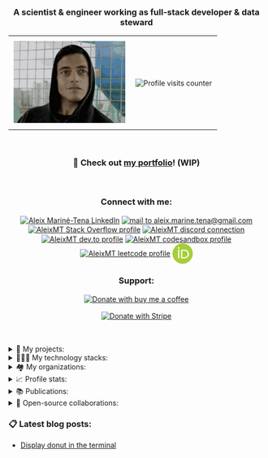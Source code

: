 <!-- align="center" works in markdown, even if it is deprecated in HTML, so suppress warning -->
<!--suppress HtmlDeprecatedAttribute -->

<!-- Remember that blank lines and indentation when working with markdown / HTML are used in parsing -->
<!-- This file was partly generated with this tool https://rahuldkjain.github.io/gh-profile-readme-generator/
If you want to copy me that is a good place to start-->
<!-- For the publication badges I used this https://zenodo.org/badge/DOI/10.1073/pnas.2303887120.svg -->


<!-- Title -->
<h3 align="center">A scientist & engineer working as full-stack developer & data steward</h3>



<!-- Eliot Alderson + profile visits counter -->
<div id="image-table" align="center">
    <table>
	    <tr>
    	    <td style="padding:10px">
                <img src=".github/img/elliot.gif" alt="Elliot Anderson (Mr Robot) looking at the profile visits counter and smiling"/>
      	    </td>
            <td style="padding:10px">
                <img src="https://komarev.com/ghpvc/?username=aleixmt&label=Profile%20views&color=0e75b6&style=flat" alt="Profile visits counter"/>
            </td>
        </tr>
    </table>
</div>



<!-- User status -->
<br>
<h3 align="center"> 📁 Check out <a href="https://aleixmt.github.io" target="blank"> my portfolio</a>! (WIP)</h3>	
<br>



<!-- Social media -->
<h3 align="center">Connect with me:</h3>
    <p align="center">
        <a href="https://www.linkedin.com/in/aleix-mariné-tena-083672122/" target="blank"><img align="center" src="https://raw.githubusercontent.com/rahuldkjain/github-profile-readme-generator/master/src/images/icons/Social/linked-in-alt.svg" alt="Aleix Mariné-Tena LinkedIn" height="40" width="40" /></a>
        <a href="mailto:aleix.marine.tena@gmail.com" target="blank"><img align="center" src="https://upload.wikimedia.org/wikipedia/commons/e/ec/Circle-icons-mail.svg" alt="mail to aleix.marine.tena@gmail.com" height="40" width="40" /></a>
        <a href="https://stackoverflow.com/users/7733017" target="blank"><img align="center" src="https://raw.githubusercontent.com/rahuldkjain/github-profile-readme-generator/master/src/images/icons/Social/stack-overflow.svg" alt="AleixMT Stack Overflow profile" height="40" width="40" /></a>
        <a href="https://discord.gg/1103985156227874816" target="blank"><img align="center" src="https://raw.githubusercontent.com/rahuldkjain/github-profile-readme-generator/master/src/images/icons/Social/discord.svg" alt="AleixMT discord connection" height="40" width="40" /></a>
        <a href="https://dev.to/aleixmt" target="blank"><img align="center" src="https://raw.githubusercontent.com/rahuldkjain/github-profile-readme-generator/master/src/images/icons/Social/devto.svg" alt="AleixMT dev.to profile" height="40" width="40" /></a>
        <a href="https://codesandbox.com/aleix_mt" target="blank"><img align="center" src="https://raw.githubusercontent.com/rahuldkjain/github-profile-readme-generator/master/src/images/icons/Social/codesandbox.svg" alt="AleixMT codesandbox profile" height="40" width="40" /></a>
        <a href="https://www.leetcode.com/aleixmt" target="blank"><img align="center" src="https://raw.githubusercontent.com/rahuldkjain/github-profile-readme-generator/master/src/images/icons/Social/leet-code.svg" alt="AleixMT leetcode profile" height="40" width="40" /></a>
        <a href="https://orcid.org/0000-0001-9273-1203" target="blank"><img align="center" src=".github/img/orcid.svg" alt="aleixMT ORCID file" height="40" width="40" /></a>
    </p>



<!-- Support and donations -->
<h3 align="center">Support:</h3>
<p align="center">
    <a href="https://www.buymeacoffee.com/VidWise"> 
        <img align="center" src="https://cdn.buymeacoffee.com/buttons/v2/default-yellow.png" height="50" width="210" alt="Donate with buy me a coffee" />
    </a>
</p>
<p align="center">
    <a href="https://donate.stripe.com/28o15be6H8xlgyQ000"> 
        <img align="center" src="https://www.silicon.es/wp-content/uploads/2022/06/companylogo_bf4b0be5.png" height="140" width="250" alt="Donate with Stripe" />
    </a>
</p>
<br><br>



<!-- My projects -->
<details>
	<summary>
		💼 My projects: 
	</summary>
	<br>
	<details>
		<summary id="project_Linux-Auto-Customizer">
			Linux Auto Customizer
		</summary> 
		<p align="center">
		  <img src=".github/img/customizer.png" alt="Linux Auto Customizer logo" width="250" height="290"/>
		</p>
		<p align="center">
		  <a href="https://github.com/Gua-tk/Linux-Auto-Customizer">Repository</a>
		</p>
		<i> May 2019 - Present </i>
        <ul>
            <li>Utility to automate, manage and maintain installations and customizations across all you Linux machines.</li>
            <li>Contains almost 300 pre-coded installations and customizations that you can use <i>out-of-the-box.</i></li>
            <li>Compatibility with Windows through <a href="https://learn.microsoft.com/en-us/windows/wsl/install">WSL2</a> and <a href="https://git-scm.com/downloads">git bash</a>.</li>
            <li>Compatibility with Android through <a href="https://f-droid.org/en/packages/com.termux/">Termux.</a></li>
            <li><a href="https://github.com/Gua-tk/Linux-Auto-Customizer/wiki/Getting-started">Check out how to start using it</a> or <a href="https://github.com/Gua-tk/Linux-Auto-Customizer/blob/master/doc/FEATURES.md">check the installations that are already implemented</a>.</li>
        </ul>
        <h5 align="center"> 
            <br> 
            Used technologies:
            <br> 
            <a href="https://www.gnu.org/software/bash/" target="_blank" rel="noreferrer"> <img src=".github/img/bash.png" alt="bash" width="60" height="60"/> </a> 
	    <a href="https://www.freedesktop.org/wiki/" target="_blank" rel="noreferrer">
	    	<picture>
	                <source media="(prefers-color-scheme: dark)" srcset="https://raw.githubusercontent.com/AleixMT/AleixMT/master/.github/img/freedesktop_w.png">
			<source media="(prefers-color-scheme: light)" srcset="https://raw.githubusercontent.com/AleixMT/AleixMT/master/.github/img/freedesktop.svg">
	                <img src="https://raw.githubusercontent.com/AleixMT/AleixMT/master/.github/img/freedesktop.svg" alt="freedesktop" width="60" height="60"/> 
            	</picture>
	    </a>
        </h5>
	</details>
    <details>
    <summary>
        eChempad
    </summary>
    <p align="center">
        <img src=".github/img/eChempad.png" alt="eChempad logo" width="133" height="34"/>
    </p>
    <p align="center">
    <a href="https://github.com/ICIQ-DMP/eChempad-public-mirror">Repository</a>
    </p>
    <i> September 2021 - Present </i>
    <ul>
        <li>Web platform to manage the life-cycle of data from experimental chemistry at <a href="https://www.iciq.org/"><i>Institut Català d'Investigació Química</i> (ICIQ)</a>.</li>
        <li>It currently allows the import of data from <a href="https://www.perkinelmer.com/libraries/sht_perkinelmer-signals-notebook-013433_01">Perkin-Elmer Signals notebook</a> and the export of this data into the <a href="https://dataverse.org/">Dataverse</a> of <a href="https://dataverse.csuc.cat/">CORA RDR</a>.</li>
        <li>Check out <a href="https://iciq-dmp.github.io/">the documentation</a> to get started.</li>
    </ul>
    <h5 align="center"> <br> Used technologies: <br> 
    <a href="https://www.java.com" target="_blank" rel="noreferrer"> <img src=".github/img/java.svg" alt="java" width="60" height="60"/> </a> 
    <a href="https://getbootstrap.com" target="_blank" rel="noreferrer"> 
    	<picture>
		<source media="(prefers-color-scheme: dark)" srcset="https://raw.githubusercontent.com/AleixMT/AleixMT/master/.github/img/bootstrap_w.png">
		<source media="(prefers-color-scheme: light)" srcset="https://raw.githubusercontent.com/AleixMT/AleixMT/master/.github/img/bootstrap.svg">
		<img src="https://raw.githubusercontent.com/AleixMT/AleixMT/master/.github/img/bootstrap.svg" alt="bootstrap" width="60" height="60"/> 
    	</picture>
    </a>     
    <a href="https://spring.io/" target="_blank" rel="noreferrer"> <img src=".github/img/spring.svg" alt="spring" width="60" height="60"/> </a> 
    <a href="https://www.zkoss.org" target="_blank" rel="noreferrer"> <img src=".github/img/zk.png" alt="flask" width="60" height="60"/> </a> 
    <a href="https://www.postgresql.org" target="_blank" rel="noreferrer"> <img src=".github/img/postgresql.svg" alt="postgresql" width="60" height="60"/> </a>
    <a href="https://www.gnu.org/software/bash/" target="_blank" rel="noreferrer"> <img src=".github/img/bash.png" alt="bash" width="60" height="60"/> </a> 
    <a href="https://developer.mozilla.org/en-US/docs/Web/JavaScript" target="_blank" rel="noreferrer"> <img src=".github/img/javascript.svg" alt="javascript" width="60" height="60"/> </a> 
    <a href="https://www.json.org/json-en.html" target="_blank" rel="noreferrer"> <img src=".github/img/JSON.svg" alt="JSON" width="60" height="60"/> </a>
    <a href="https://www.markdownguide.org/getting-started/" target="_blank" rel="noreferrer"> <img src=".github/img/markdown.png" alt="MarkDown" width="60" height="60"/> </a>
    <a href="https://www.w3schools.com/cs/" target="_blank" rel="noreferrer"> <img src=".github/img/csharp.svg" alt="csharp" width="60" height="60"/> </a> 
    <a href="https://www.w3.org/html/" target="_blank" rel="noreferrer"> <img src=".github/img/html.svg" alt="html5" width="60" height="60"/> </a>
    <a href="https://github.com/AleixMT/Linux-Auto-Customizer" target="_blank" rel="noreferrer"> <img src=".github/img/customizer.png" alt="Linux Auto Customizer" width="60" height="60"/> </a> 
    <a href="https://git-scm.com/" target="_blank" rel="noreferrer"> <img src=".github/img/git.svg" alt="git" width="60" height="60"/> </a> 
    <a href="https://postman.com" target="_blank" rel="noreferrer"> <img src=".github/img/postman.svg" alt="postman" width="60" height="60"/> </a> 
    <a href="https://jekyllrb.com/" target="_blank" rel="noreferrer"> <img src=".github/img/jekyll.svg" alt="jekyll" width="60" height="60"/> </a>
    <a href="https://maven.apache.org/" target="_blank" rel="noreferrer"> <img src=".github/img/maven.svg" alt="Apache Maven" width="60" height="60"/> </a> 
    <a href="https://www.docker.com/" target="_blank" rel="noreferrer"> <img src=".github/img/docker.svg" alt="docker" width="60" height="60"/> </a> 
    <a href="https://www.github.com" target="_blank" rel="noreferrer"> <img src=".github/img/github-actions.svg" alt="GitHub Actions" width="60" height="60"/> </a>
    <a href="https://ubuntu.com/" target="_blank" rel="noreferrer"> <img src=".github/img/ubuntu.svg" alt="Ubuntu" width="60" height="60"/> </a> 
    </h5>	
    </details>
    <details>
    <summary>
        Problemas Computadores
    </summary>
    <p align="center">
        <img src=".github/img/Problemas-Computadores.jpg" alt="Logo repository Problemas de Computadores" width="250" height="235"/>
    </p>
    <p align="center">
    <a href="https://github.com/vidwise/Problemas-Computadores">Repository</a>
    </p>
    <i> January 2022 - Present </i>
    <ul>
        <li>Repository for the solutions of the problems from the subject <i>Computers</i> of the degree of <i>Computer Science</i> from the <a href="https://www.urv.cat/"><i>Universitat Rovira i Virgili</i> (URV)</a>.</li>
        <li>These problems are exercises of programming in the C language and assembly ARM in which one or more peripheral devices need to be synced with the CPUs of the Nintendo DS using interruptions or other synchronization mechanisms.</li>
        <li>This project was developed originally for my freelance teaching lessons in this subject, but it ended up as a collaboration with the teachers <a href="https://github.com/AreyFerreroRamos">@AreyFerreroRamos</a> and <a href="https://github.com/annaju128">@annaju128</a> and with some students that contributed with their solutions.</li>
        <li>Currently, at 14/03/2024, we have 39 problems, which 15 have been fully solved by the subject's teacher and 10 have been solved by us with different levels of completion.</li>
    </ul>
    <h5 align="center"> <br> Used technologies: <br>
    <a href="https://www.cprogramming.com/" target="_blank" rel="noreferrer"> <img src=".github/img/c.svg" alt="c" width="60" height="60"/> </a>
    <a href="https://en.wikipedia.org/wiki/Assembly_language" target="_blank" rel="noreferrer"> <img src=".github/img/assembly.png" alt="assembly" width="60" height="60"/></a>
    <a href="https://www.nintendo.es/Nintendo-DS/Gama-de-consolas-Nintendo-DS-Pagina-web-oficial-de-Nintendo-Iberica-Nintendo-DS-Nintendo-DSi-Nintendo-DSi-XL-116380.html" target="_blank" rel="noreferrer"> <img src=".github/img/nds.png" alt="nintendo ds" width="60" height="60"/> </a>
    <a href="https://www.markdownguide.org/getting-started/" target="_blank" rel="noreferrer"> <img src="https://upload.wikimedia.org/wikipedia/commons/thumb/7/71/Antu_text-x-markdown.svg/512px-Antu_text-x-markdown.svg.png" alt="MarkDown" width="60" height="60"/> </a>
    <a href="https://www.w3.org/html/" target="_blank" rel="noreferrer"> <img src="https://raw.githubusercontent.com/devicons/devicon/master/icons/html5/html5-original-wordmark.svg" alt="html5" width="60" height="60"/> </a>
    <a href="https://git-scm.com/" target="_blank" rel="noreferrer"> <img src=".github/img/git.svg" alt="git" width="60" height="60"/> </a> 
    </h5>	
    </details>
    <details>
    <summary>
        GarlicOS
    </summary>
    <p align="center">
        <img src=".github/img/GarlicOS.png" alt="Image with demo of GarlicOS in action" width="398" height="666"/>
    </p>
    <p align="center">
    <a href="https://github.com/URV-BioGEI/GarlicOS">Repository</a>
    </p>
    <i> August 2017 - January 2018 </i>
    <ul>
        <li>Functional operating system for Nintendo DS developed as exercise for the subject <i>Operating Systems Structure</i> from the degree of <i>Computer Science</i> of <a href="https://www.urv.cat/"><i>Universitat Rovira i Virgili</i> (URV)</a>.</li>
        <li>Developed using the C programming language and ARM assembly.</li>
        <li>The system can execute binary programs and offers an API of functions to access different hardware and system resources from the programs such as memory management, virtual keyboard, graphical window navigation and process multiplexing.</li>
        <li>First phase of development is completed in the branch <i>fase1</i> with the parts of all programmers (processes, graphics, memory and keyboard).</li>
        <li>Second phase of development is in the branch <i>fase2</i> with the parts of programmers of processes, graphics and keyboard.</li>
        <li>I am looking for help to merge the part of the memory programmer into phase 2 to end the project.</li>
    </ul>
    <h5 align="center"> <br> Used technologies: <br>
    <a href="https://www.cprogramming.com/" target="_blank" rel="noreferrer"> <img src=".github/img/c.svg" alt="c" width="60" height="60"/> </a>
    <a href="https://en.wikipedia.org/wiki/Assembly_language" target="_blank" rel="noreferrer"> <img src=".github/img/assembly.png" alt="assembly" width="60" height="60"/></a>
    <a href="https://www.nintendo.es/Nintendo-DS/Gama-de-consolas-Nintendo-DS-Pagina-web-oficial-de-Nintendo-Iberica-Nintendo-DS-Nintendo-DSi-Nintendo-DSi-XL-116380.html" target="_blank" rel="noreferrer"> <img src=".github/img/nds.png" alt="nintendo ds" width="60" height="60"/> </a>
    <a href="https://git-scm.com/" target="_blank" rel="noreferrer"> <img src=".github/img/git.svg" alt="git" width="60" height="60"/> </a> 
    </h5>	
    </details>
    <details>
    <summary>
        ICIQ-DMP.github.io
    </summary>
    <p align="center">
        <img src=".github/img/ICIQ-DMP.png" alt="Image with the main page of the ICIQ DMP documentation" width="1057" height="856"/>
    </p>
    <p align="center">
    <a href="https://github.com/ICIQ-DMP/ICIQ-DMP-github.io">Repository</a>
    </p>
    <p align="center">
    <a href="https://ICIQ-DMP-github.io">Web page</a>
    </p>
    <i> September 2022 - Present </i>
    <ul>
        <li>Documentation page for the whole project of digitalization at <a href="https://www.iciq.org/"><i>ICIQ</i></a>.</li>
        <li>Contains documentation regarding the usage of eChempad project, the eChempad production server, the data 
            management lifecycle of experiments at ICIQ and the specification of data schemes in Dataverse / CORA RDR 
            and Perkin-Elmer Signals Notebook</li>
    </ul>
    <h5 align="center"> <br> Used technologies: <br>
    <a href="https://www.markdownguide.org/getting-started/" target="_blank" rel="noreferrer"> <img src=".github/img/markdown.png" alt="MarkDown" width="60" height="60"/> </a>
    <a href="https://www.w3.org/html/" target="_blank" rel="noreferrer"> <img src=".github/img/html.svg" alt="html5" width="60" height="60"/> </a>
    <a href="https://git-scm.com/" target="_blank" rel="noreferrer"> <img src=".github/img/git.svg" alt="git" width="60" height="60"/> </a> 
    <a href="https://jekyllrb.com/" target="_blank" rel="noreferrer"> <img src=".github/img/jekyll.svg" alt="jekyll" width="60" height="60"/> </a>
    <a href="https://www.docker.com/" target="_blank" rel="noreferrer"> <img src=".github/img/docker.svg" alt="docker" width="60" height="60"/> </a> 
    <a href="https://www.github.com" target="_blank" rel="noreferrer"> <img src=".github/img/github-actions.svg" alt="GitHub Actions" width="60" height="60"/> </a>
    <a href="https://ubuntu.com/" target="_blank" rel="noreferrer"> <img src=".github/img/ubuntu.svg" alt="Ubuntu" width="60" height="60"/> </a>
    <a href="https://git-scm.com/" target="_blank" rel="noreferrer"> <img src=".github/img/git.svg" alt="git" width="60" height="60"/> </a> 
    </h5>	
    </details>
    <details>
    <summary>
        home-server
    </summary>
    <p align="center">
        <img src=".github/img/home-server.png" alt="Stock image of the visuals of the screen in a dual boot with Windows 10 and Fedora" width="720" height="400"/>
    </p>
    <p align="center">
    <a href="https://github.com/AleixMT/home-server">Repository</a>
    </p>
    <i> August 2022 - Present </i>
    <ul>
        <li>Documentation repository for the configuration of a custom home media server.</li>
        <li>It mainly contains a wiki that explains the different steps to follow when configuring certain features 
            and components of a home server</li>
        <li>It also contains configurations, scripts, Dockerfiles and other resources to set up the home server.</li>
        <li>This configuration for a home server features multiple boot with Windows and other systems, a VPN with 
            OpenVPN to access
            the web services from any part of the world safely, a configuration of a file-sharing service such as Samba 
            , a WoLAN service to switch on the server from any part of the world, SSH access, an automatic monitoring 
            and download of movies and series using Jackett + Radarr + Sonarr + Transmission and a home page to access
            all your home web services.</li>
    </ul>
    <h5 align="center"> <br> Used technologies: <br>
    <a href="https://fedoraproject.org/" target="_blank" rel="noreferrer"> <img src=".github/img/fedora.svg" alt="Ubuntu" width="60" height="60"/> </a>
    <a href="https://www.samba.org/" target="_blank" rel="noreferrer"> <img src=".github/img/samba.png" alt="Samba" width="60" height="60"/> </a>
    <a href="https://openvpn.net/" target="_blank" rel="noreferrer"> <img src=".github/img/openvpn.png" alt="Open VPN" width="60" height="60"/> </a>
    <a href="https://thekelleys.org.uk/dnsmasq/doc.html" target="_blank" rel="noreferrer"> <img src=".github/img/dnsmasq.png" alt="DNS-masq" width="60" height="60"/> </a>
    <a href="https://www.markdownguide.org/getting-started/" target="_blank" rel="noreferrer"> <img src=".github/img/markdown.png" alt="MarkDown" width="60" height="60"/> </a>
    <a href="https://www.w3.org/html/" target="_blank" rel="noreferrer"> <img src=".github/img/html.svg" alt="html5" width="60" height="60"/> </a>
    <a href="https://git-scm.com/" target="_blank" rel="noreferrer"> <img src=".github/img/git.svg" alt="git" width="60" height="60"/> </a> 
    <a href="https://www.docker.com/" target="_blank" rel="noreferrer"> <img src=".github/img/docker.svg" alt="docker" width="60" height="60"/> </a> 
    <a href="https://www.github.com" target="_blank" rel="noreferrer"> <img src=".github/img/github-actions.svg" alt="GitHub Actions" width="60" height="60"/> </a>
    <a href="https://git-scm.com/" target="_blank" rel="noreferrer"> <img src=".github/img/git.svg" alt="git" width="60" height="60"/> </a> 
    </h5>	
    </details>
<br>
</details>



<!-- Technical skills -->
<details>
<summary>
	👩🏾‍💻 My technology stacks:
</summary>
    <br>
    <details>
    <summary>
        🤓 Technologies that I know:
    </summary>
    <br>
    All categories by descending order of knowledge:
    <h5 align="center">Programming languages:</h5>
    <p align="center"> 
        <a href="https://www.java.com" target="_blank" rel="noreferrer"> <img src=".github/img/java.svg" alt="java" width="60" height="60"/> </a> 
        <a href="https://www.cprogramming.com/" target="_blank" rel="noreferrer"> <img src=".github/img/c.svg" alt="c" width="60" height="60"/> </a> 
        <a href="https://www.gnu.org/software/bash/" target="_blank" rel="noreferrer"> <img src=".github/img/bash.png" alt="bash" width="60" height="60"/> </a> 
        <a href="https://www.python.org" target="_blank" rel="noreferrer"> <img src=".github/img/python.svg" alt="python" width="60" height="60"/> </a> 
        <a href="https://en.wikipedia.org/wiki/Assembly_language" target="_blank" rel="noreferrer"> <img src=".github/img/assembly.png" alt="assembly" width="60" height="60"/></a> 
        <a href="https://developer.mozilla.org/en-US/docs/Web/JavaScript" target="_blank" rel="noreferrer"> <img src=".github/img/javascript.svg" alt="javascript" width="60" height="60"/> </a> 
        <a href="https://en.wikipedia.org/wiki/Batch_file" target="_blank" rel="noreferrer"> <img src=".github/img/ms-dos-batch-file.png" alt="assembly" width="60" height="60"/> </a> 
    </p>
    <h5 align="center">Markup languages:</h5>
    <p align="center"> 
        <a href="https://www.w3schools.com/css/" target="_blank" rel="noreferrer"> <img src=".github/img/css.svg" alt="css3" width="60" height="60"/> </a> 
        <a href="https://www.w3.org/html/" target="_blank" rel="noreferrer"> <img src=".github/img/html.svg" alt="html5" width="60" height="60"/> </a>
        <a href="https://yaml.org/" target="_blank" rel="noreferrer">
            <picture>
                <source media="(prefers-color-scheme: dark)" srcset="https://raw.githubusercontent.com/AleixMT/AleixMT/master/.github/img/yaml_w.png">
		<source media="(prefers-color-scheme: light)" srcset="https://raw.githubusercontent.com/AleixMT/AleixMT/master/.github/img/yaml_b.png">
                <img src="https://raw.githubusercontent.com/AleixMT/AleixMT/master/.github/img/yaml_b.png" alt="yaml" width="60" height="60"/> 
            </picture>
        </a>
        <a href="https://www.latex-project.org/" target="_blank" rel="noreferrer">
	    <picture>
                <source media="(prefers-color-scheme: dark)" srcset="https://raw.githubusercontent.com/AleixMT/AleixMT/master/.github/img/LaTeX_w.png">
		<source media="(prefers-color-scheme: light)" srcset="https://raw.githubusercontent.com/AleixMT/AleixMT/master/.github/img/LaTeX.png">
                <img src="https://raw.githubusercontent.com/AleixMT/AleixMT/master/.github/img/LaTeX.png" alt="LaTeX" width="60" height="60"/> 
            </picture>
	</a>
        <a href="https://www.json.org/json-en.html" target="_blank" rel="noreferrer"> <img src=".github/img/JSON.svg" alt="JSON" width="60" height="60"/> </a>
        <a href="https://www.markdownguide.org/getting-started/" target="_blank" rel="noreferrer"> <img src=".github/img/markdown.png" alt="MarkDown" width="60" height="60"/> </a>
    </p>
    <h5 align="center">Frameworks:</h5>
    <p align="center"> 
        <a href="https://getbootstrap.com" target="_blank" rel="noreferrer"> 
	    <picture>
                <source media="(prefers-color-scheme: dark)" srcset="https://raw.githubusercontent.com/AleixMT/AleixMT/master/.github/img/bootstrap_w.png">
		<source media="(prefers-color-scheme: light)" srcset="https://raw.githubusercontent.com/AleixMT/AleixMT/master/.github/img/bootstrap.svg">
                <img src="https://raw.githubusercontent.com/AleixMT/AleixMT/master/.github/img/bootstrap.svg" alt="bootstrap" width="60" height="60"/> 
            </picture>
	</a> 
        <a href="https://spring.io/" target="_blank" rel="noreferrer"> <img src=".github/img/spring.svg" alt="spring" width="60" height="60"/> </a> 
        <a href="https://flask.palletsprojects.com/" target="_blank" rel="noreferrer"> <img src=".github/img/flask.png" alt="flask" width="60" height="60"/> </a> 
        <a href="https://www.zkoss.org" target="_blank" rel="noreferrer"> <img src=".github/img/zk.png" alt="flask" width="60" height="60"/> </a> 
    </p>
    <h5 align="center">Databases:</h5>
    <p align="center"> 
        <a href="https://www.postgresql.org" target="_blank" rel="noreferrer"> <img src=".github/img/postgresql.svg" alt="postgresql" width="60" height="60"/> </a>
        <a href="https://redis.io" target="_blank" rel="noreferrer"> <img src=".github/img/redis.svg" alt="redis" width="60" height="60"/> </a> 
        <a href="https://mariadb.org" target="_blank" rel="noreferrer"> <img src=".github/img/mariadb.png" alt="mariadb" width="60" height="60"/> </a> 
    </p>
    <h5 align="center">Operating Systems:</h5>
    <p align="center"> 
        <a href="https://www.linux.org/" target="_blank" rel="noreferrer"> <img src=".github/img/linux.svg" alt="linux" width="60" height="60"/> </a> 
        <a href="https://ubuntu.com/" target="_blank" rel="noreferrer"> <img src=".github/img/ubuntu.svg" alt="Ubuntu" width="60" height="60"/> </a> 
        <a href="https://www.microsoft.com/es-es/software-download/windows10" target="_blank" rel="noreferrer"> <img src=".github/img/windows.svg" alt="Windows" width="60" height="60"/> </a> 
        <a href="https://fedoraproject.org/" target="_blank" rel="noreferrer"> <img src=".github/img/fedora.svg" alt="Ubuntu" width="60" height="60"/> </a> 
        <a href="https://developer.android.com" target="_blank" rel="noreferrer"> <img src=".github/img/android.svg" alt="android" width="60" height="60"/> </a> 
    </p>
    <h5 align="center">Platforms and hardware:</h5>
    <p align="center"> 
        <a href="https://www.nintendo.es/Nintendo-DS/Gama-de-consolas-Nintendo-DS-Pagina-web-oficial-de-Nintendo-Iberica-Nintendo-DS-Nintendo-DSi-Nintendo-DSi-XL-116380.html" target="_blank" rel="noreferrer"> 
	    <picture>
                <source media="(prefers-color-scheme: dark)" srcset="https://raw.githubusercontent.com/AleixMT/AleixMT/master/.github/img/NDS_w.png">
		<source media="(prefers-color-scheme: light)" srcset="https://raw.githubusercontent.com/AleixMT/AleixMT/master/.github/img/NDS.png">
                <img src="https://raw.githubusercontent.com/AleixMT/AleixMT/master/.github/img/NDS.png" alt="nds" width="60" height="60"/> 
            </picture>
	</a> 
        <a href="https://www.raspberrypi.org/" target="_blank" rel="noreferrer"> <img src=".github/img/raspberry.png" alt="nintendo 3ds" width="60" height="60"/> </a> 
        <a href="https://en.wikipedia.org/wiki/Nintendo_3DS" target="_blank" rel="noreferrer">
	    <picture>
                <source media="(prefers-color-scheme: dark)" srcset="https://raw.githubusercontent.com/AleixMT/AleixMT/master/.github/img/3DS_w.png">
		<source media="(prefers-color-scheme: light)" srcset="https://raw.githubusercontent.com/AleixMT/AleixMT/master/.github/img/3DS.png">
                <img src="https://raw.githubusercontent.com/AleixMT/AleixMT/master/.github/img/3DS.png" alt="3ds" width="60" height="60"/> 
            </picture>
	</a> 
        <a href="https://en.wikipedia.org/wiki/Nintendo_Switch" target="_blank" rel="noreferrer"> <img src=".github/img/switch.png" alt="nintendo switch" width="60" height="60"/> </a> 
        <a href="https://flipperzero.one/" target="_blank" rel="noreferrer"> <img src=".github/img/flipper0.webp" alt="flipper zero" width="60" height="60"/> </a> 
    </p>
    <h5 align="center">DevOps:</h5>
    <p align="center"> 
        <a href="https://www.docker.com/" target="_blank" rel="noreferrer"> <img src=".github/img/docker.svg" alt="docker" width="60" height="60"/> </a> 
        <a href="https://www.nginx.com" target="_blank" rel="noreferrer"> <img src=".github/img/nginx.svg" alt="nginx" width="60" height="60"/> </a> 
        <a href="https://www.github.com" target="_blank" rel="noreferrer">
	    <picture>
                <source media="(prefers-color-scheme: dark)" srcset="https://raw.githubusercontent.com/AleixMT/AleixMT/master/.github/img/github_actions_w.png">
		<source media="(prefers-color-scheme: light)" srcset="https://raw.githubusercontent.com/AleixMT/AleixMT/master/.github/img/github-actions.svg">
                <img src="https://raw.githubusercontent.com/AleixMT/AleixMT/master/.github/img/github-actions.svg" alt="github-actions" width="60" height="60"/> 
            </picture>
	</a>
        <a href="https://openvpn.net/" target="_blank" rel="noreferrer"> <img src=".github/img/openvpn.png" alt="Open VPN" width="60" height="60"/> </a>
        <a href="https://thekelleys.org.uk/dnsmasq/doc.html" target="_blank" rel="noreferrer"> <img src=".github/img/dnsmasq.png" alt="DNS-masq" width="60" height="60"/> </a>
        <a href="https://www.samba.org/" target="_blank" rel="noreferrer"> <img src=".github/img/samba.png" alt="Samba" width="60" height="60"/> </a>
        <a href="https://railway.app/" target="_blank" rel="noreferrer">
	    <picture>
                <source media="(prefers-color-scheme: dark)" srcset="https://raw.githubusercontent.com/AleixMT/AleixMT/master/.github/img/railway_w.png">
		<source media="(prefers-color-scheme: light)" srcset="https://raw.githubusercontent.com/AleixMT/AleixMT/master/.github/img/railway.svg">
                <img src="https://raw.githubusercontent.com/AleixMT/AleixMT/master/.github/img/railway.svg" alt="railway" width="60" height="60"/> 
            </picture>
	</a>
        <a href="https://vercel.com/" target="_blank" rel="noreferrer"> 
	    <picture>
                <source media="(prefers-color-scheme: dark)" srcset="https://raw.githubusercontent.com/AleixMT/AleixMT/master/.github/img/vercel_w.png">
		<source media="(prefers-color-scheme: light)" srcset="https://raw.githubusercontent.com/AleixMT/AleixMT/master/.github/img/vercel.svg">
                <img src="https://raw.githubusercontent.com/AleixMT/AleixMT/master/.github/img/vercel.svg" alt="vercel" width="60" height="60"/> 
            </picture>
	</a>
    </p>
    <h5 align="center">Tools:</h5>
    <p align="center"> 
        <a href="https://github.com/AleixMT/Linux-Auto-Customizer" target="_blank" rel="noreferrer"> <img src=".github/img/customizer.png" alt="Linux Auto Customizer" width="60" height="60"/> </a> 
        <a href="https://git-scm.com/" target="_blank" rel="noreferrer"> <img src=".github/img/git.svg" alt="git" width="60" height="60"/> </a> 
        <a href="https://postman.com" target="_blank" rel="noreferrer"> <img src=".github/img/postman.svg" alt="postman" width="60" height="60"/> </a> 
        <a href="https://maven.apache.org/" target="_blank" rel="noreferrer">
	    <picture>
                <source media="(prefers-color-scheme: dark)" srcset="https://raw.githubusercontent.com/AleixMT/AleixMT/master/.github/img/maven_w.png">
		<source media="(prefers-color-scheme: light)" srcset="https://raw.githubusercontent.com/AleixMT/AleixMT/master/.github/img/maven.svg">
                <img src="https://raw.githubusercontent.com/AleixMT/AleixMT/master/.github/img/maven.svg" alt="maven" width="60" height="60"/> 
            </picture>
	</a> 
        <a href="https://www.gnu.org/software/make/manual/make.html" target="_blank" rel="noreferrer"> <img src=".github/img/make.jpeg" alt="GNU make" width="60" height="60"/> </a> 
        <a href="https://jekyllrb.com/" target="_blank" rel="noreferrer"> <img src=".github/img/jekyll.svg" alt="jekyll" width="60" height="60"/> </a>
        <a href="https://overleaf.com/" target="_blank" rel="noreferrer"> <img src=".github/img/overleaf.png" alt="overleaf" width="60" height="60"/> </a>
        <a href="https://www.freedesktop.org/wiki/" target="_blank" rel="noreferrer">
	    <picture>
                <source media="(prefers-color-scheme: dark)" srcset="https://raw.githubusercontent.com/AleixMT/AleixMT/master/.github/img/freedesktop_w.png">
		<source media="(prefers-color-scheme: light)" srcset="https://raw.githubusercontent.com/AleixMT/AleixMT/master/.github/img/freedesktop.svg">
                <img src="https://raw.githubusercontent.com/AleixMT/AleixMT/master/.github/img/freedesktop.svg" alt="freedesktop" width="60" height="60"/> 
            </picture>
	</a>
    </p>
    <h5 align="center">Cloud & serverless:</h5>
    <p align="center"> 
        <a href="https://aws.amazon.com" target="_blank" rel="noreferrer"> <img src=".github/img/aws.jpg" alt="aws" width="60" height="60"/> </a> 
    </p> 
    </details>
    <details>
    <summary>
        🤔 Technologies that I have worked with:
        </summary>
        <br>
        All categories by descending order of knowledge:
        <h5 align="center">Programming languages:</h5>
        <p align="center"> 
            <a href="https://www.w3schools.com/cpp/" target="_blank" rel="noreferrer"> <img src=".github/img/cpp.svg" alt="cplusplus" width="60" height="60"/> </a> 
            <a href="https://www.w3schools.com/cs/" target="_blank" rel="noreferrer"> <img src=".github/img/csharp.svg" alt="csharp" width="60" height="60"/> </a> 
            <a href="https://www.mathworks.com/" target="_blank" rel="noreferrer"> <img src=".github/img/matlab.png" alt="matlab" width="60" height="60"/> </a> 
            <a href="https://learn.microsoft.com/en-us/powershell/" target="_blank" rel="noreferrer"> <img src=".github/img/powershell.png" alt="matlab" width="60" height="60"/> </a>
            <a href="https://www.scala-lang.org/" target="_blank" rel="noreferrer"> <img src=".github/img/scala.png" alt="scala" width="60" height="60"/> </a> 
            <a href="https://dart.dev" target="_blank" rel="noreferrer"> <img src=".github/img/dart.svg" alt="dart" width="60" height="60"/> </a> 
            <a href="https://golang.org" target="_blank" rel="noreferrer"> <img src=".github/img/go.svg" alt="go" width="60" height="60"/> </a> 
            <a href="https://www.ruby-lang.org/en/" target="_blank" rel="noreferrer"> <img src=".github/img/ruby.png" alt="ruby" width="60" height="60"/> </a> 
            <a href="https://www.typescriptlang.org/" target="_blank" rel="noreferrer"> <img src=".github/img/typescript.svg" alt="typescript" width="60" height="60"/> </a> 
        </p>
        <h5 align="center">Frameworks:</h5>
        <p align="center"> 
            <a href="https://www.djangoproject.com/" target="_blank" rel="noreferrer"> <img src=".github/img/django.svg" alt="django" width="60" height="60"/> </a> 
            <a href="https://unity.com/" target="_blank" rel="noreferrer"> <img src=".github/img/unity.svg" alt="unity" width="60" height="60"/> </a> 
            <a href="https://pandas.pydata.org/" target="_blank" rel="noreferrer"> <img src=".github/img/pandas.svg" alt="pandas" width="60" height="60"/></a> 
            <a href="https://flutter.dev" target="_blank" rel="noreferrer"> <img src=".github/img/flutter.svg" alt="flutter" width="60" height="60"/> </a> 
            <a href="https://pytorch.org/" target="_blank" rel="noreferrer"> <img src=".github/img/pytorch.svg" alt="pytorch" width="60" height="60"/> </a> 
            <a href="https://nodejs.org" target="_blank" rel="noreferrer"> <img src=".github/img/nodejs.svg" alt="nodejs" width="60" height="60"/> </a> 
            <a href="https://reactjs.org/" target="_blank" rel="noreferrer"> <img src=".github/img/react.svg" alt="react" width="60" height="60"/> </a> 
        </p>
        <h5 align="center">Databases:</h5>
        <p align="center"> 
            <a href="https://www.h2database.com/html/tutorial.html" target="_blank" rel="noreferrer"> <img src=".github/img/h2.png" alt="h2" width="60" height="60"/> </a> 
            <a href="https://www.mongodb.com/" target="_blank" rel="noreferrer"> <img src=".github/img/mongodb.svg" alt="mongodb" width="60" height="60"/> </a> 
            <a href="https://www.mysql.com/" target="_blank" rel="noreferrer"> <img src=".github/img/mysql.svg" alt="mysql" width="60" height="60"/> </a>
            <a href="https://www.elastic.co/" target="_blank" rel="noreferrer"> 
		<picture>
	                <source media="(prefers-color-scheme: dark)" srcset="https://raw.githubusercontent.com/AleixMT/AleixMT/master/.github/img/elastic_w.png">
			<source media="(prefers-color-scheme: light)" srcset="https://raw.githubusercontent.com/AleixMT/AleixMT/master/.github/img/elasticsearch.png">
	                <img src="https://raw.githubusercontent.com/AleixMT/AleixMT/master/.github/img/elasticsearch.png" alt="elasticsearch" width="60" height="60"/> 
            	</picture>
	    </a>
        </p>
        <h5 align="center">Operating Systems:</h5>
        <p align="center"> 
            <a href="https://www.debian.org/" target="_blank" rel="noreferrer"> 
	    	<picture>
	                <source media="(prefers-color-scheme: dark)" srcset="https://raw.githubusercontent.com/AleixMT/AleixMT/master/.github/img/debian_w.png">
			<source media="(prefers-color-scheme: light)" srcset="https://raw.githubusercontent.com/AleixMT/AleixMT/master/.github/img/debian.png">
	                <img src="https://raw.githubusercontent.com/AleixMT/AleixMT/master/.github/img/debian.png" alt="debian" width="60" height="60"/> 
            	</picture>
	    </a> 
        </p>
        <h5 align="center">Platforms and hardware:</h5>
        <p align="center"> 
            <a href="https://www.arduino.cc/" target="_blank" rel="noreferrer"> <img src=".github/img/arduino.svg" alt="arduino" width="60" height="60"/> </a> 
        </p>
        <h5 align="center">DevOps:</h5>
        <p align="center"> 
            <a href="https://kubernetes.io" target="_blank" rel="noreferrer"> <img src=".github/img/kubernetes.svg" alt="kubernetes" width="60" height="60"/> </a> 
        </p>
        <h5 align="center">Tools:</h5>
        <p align="center"> 
            <a href="https://gradle.org/" target="_blank" rel="noreferrer"> <img src=".github/img/gradle.png" alt="gradle" width="60" height="60"/> </a> 
        </p>
        <h5 align="center">Cloud & serverless:</h5>
        <p align="center"> 
            <a href="https://cloud.google.com/" target="_blank" rel="noreferrer"> <img src=".github/img/google-cloud.png" alt="Google Cloud" width="60" height="60"/> </a> 
        </p>
    </details>
<br>
</details>



<!-- Organizations -->
<details>
    <summary>
        🏘 My organizations:
    </summary>
    <br>
    <details>
        <summary>
            Association of Biotechnologists of Catalonia (ASBTEC)
        </summary>
        <p align="center">
            <img src=".github/img/asbtec.png" alt="ASBTEC logo" width="200" height="200"/>
        </p>
        <p align="center">
            <a href="https://github.com/ASBTEC">github.com/ASBTEC</a>
        </p>
        <p align="center">
            <a href="https://ASBTEC.cat/">ASBTEC.cat</a>
        </p>
        <ul>
            <li>
                ASBTEC is a non-profit organization formed by professionals and students in Biotechnology.
            </li> 
            <li>
                ASBTEC is the entity of reference for professionals and students of Biotechnology in Catalonia, capable 
                of gathering and energizing all this human potential to donate money to a collaborative group for 
                Biotechnology and for Biotechnology.
            </li>
            <li>
                ASBTEC has the mission of promoting the figure of Biotechnology and Biotechnology among the different 
                actors in the sector (administration, employers and society), ensuring quality and continuous training 
                for Biotechnology, creating a space that facilitates the exchange of ideas, projects and promote the 
                development of a collaborative group both nationally and internationally.
            </li>
            <li>
                This GitHub organization is used to store all the files related to programming projects in ASBTEC, 
                such as the R course.
            </li>
            <li>
                Currently, I am part of the <a href="https://asbtec.cat/quisom/junta-directiva/">board of directors</a> 
                of this organization, in which I am the informatics responsible.
            </li>
            <li>
                As the informatics responsible my responsibilities were maintaining our web page made with Wordpress, 
                solve problems that users may have and take care of internal projects such as the migration of email 
                accounts to the Google Suite or the automatic creation of email signatures for the board of directors.
            </li>
        </ul>	
    </details>
    <details>
        <summary>
            Equipaments Hosteleria Salou (EHS)
        </summary>
        <p align="center">
            <img src=".github/img/ehs.png" alt="EHS logo" width="200" height="200"/>
        </p>
        <p align="center">
            <a href="https://github.com/Equipaments-Hosteleria-Salou">github.com/Equipaments-Hosteleria-Salou</a>
        </p>
        <p align="center">
            <a href="https://www.menajeymas.com/es/equipaments-hosteleria-salou">menajeymas.com</a>
        </p>
        <ul>
            <li>
                Equipaments Hosteleria Salou is an enterprise established in Salou and Vila-Seca specialized in high 
                quality hostelry.  
            </li>
            <li>
                Equipaments Hosteleria Salou is the official supplier of hostelry material in the province of 
                Tarragona. Its clients are hotels, taverns, schools, hospitals, restaurants and similar types of 
                business throughout the province.
            </li>
            <li>
                It also does sell to individuals through both physical and online shops.
            </li>
            <li>
                During the pandemic Equipaments Hosteleria Salou suffered a ransomware attack that required disaster 
                mitigation and forced to change drastically its computer infrastructure to increase its security. I 
                performed the required actions to recover the data and restore the service of its computer 
                infrastructure as soon as possible and with the minimum friction possible for the users. 
            </li>
            <li>
                This GitHub organization contains projects to administer the Windows machines of this business and 
                also some automated functionalities that the employees may need. 
            </li>
        </ul>	
    </details>
    <details>
        <summary>
            Gua-tk software
        </summary>
        <p align="center">
            <img src=".github/img/customizer.png" alt="The Linux Auto Customizer logo" width="200" height="200"/>
        </p>
        <p align="center">
            <a href="https://github.com/Gua-tk">github.com/Gua-tk</a>
        </p>
        <ul>
            <li>
                Gua-tk is an organization created to store all the projects that are related to the 
                Linux-Auto-Customizer software, which is my main open-source project.
            </li>
            <li>
                The main repository of the organization is the <a href="https://github.com/Gua-tk/Linux-Auto-Customizer">Linux-Auto-Customizer project</a>.
                You can take a look to the details of this project in 
                <a href="#project_Linux-Auto-Customizer">this section</a> of this readme.
            </li>
            <li>
                It contains different repositories that are related with the Linux-Auto-Customizer project in some way.
            </li>
            <li>
                For example, we have the <a href="https://github.com/Gua-tk/converters">converters project</a>, which 
                ended up as an installable feature in the Linux-Auto-Customizer software.
            </li>
            <li>
                We also have the <a href="https://github.com/Gua-tk/Wallpapers">wallpaper project</a>, which 
                is used to store the wallpapers for the "wallpapers" feature from the Linux-Auto-Customizer software.
            </li>
        </ul>	
    </details>
    <br>
</details>



<!-- Profile stats -->
<details>
    <summary>
        📈 Profile stats:
    </summary>
    <!-- User stats -->
    <!-- Trophies -->
    <p align="center"> 
        <a href="https://github.com/ryo-ma/github-profile-trophy"><img src="https://github-profile-trophy.vercel.app/?username=aleixmt" alt="aleixmt" /></a> </p>
    <!-- Most used languages -->
    <p align="center">
        <img align="center" src="https://github-readme-stats.vercel.app/api/top-langs?username=aleixmt&show_icons=true&locale=en&layout=pie&langs_count=10&hide=roff,coq,freemarker" alt="aleixmt" />
    </p>
    <!-- GitHub stats -->
    <p align="center">&nbsp;
        <img align="center" src="https://github-readme-stats.vercel.app/api?username=aleixmt&show_icons=true&locale=en&rank_icon=percentile" alt="aleixmt" />
    </p>
    <!-- Streak -->
    <p align="center">
        <img align="center" src="https://github-readme-streak-stats.herokuapp.com/?user=aleixmt&" alt="aleixmt" />
    </p>
</details>



<!-- Publications -->
<details>
    <summary>
        📚 Publications:
    </summary>
    <br>
    <details>
        <summary>
            Hyperedge prediction and the statistical mechanisms of higher-order and lower-order interactions in complex networks
        </summary>
        <br>
        <i>Sales-Pardo, M., Mariné-Tena, A., & Guimerà, R.</i> (2023). <b>Hyperedge prediction and the statistical mechanisms of higher-order and lower-order interactions in complex networks</b>. In Proceedings of the National Academy of Sciences (Vol. 120, Issue 50). Proceedings of the National Academy of Sciences.
        <br>
        <a href="https://doi.org/10.1073/pnas.2303887120"><img src=".github/img/publication-pnas.2303887120.svg" alt="Badge for the Trigenic Interaction Predictor publication"></a>
        <br>
        <a href=""><i><b>🚫 Full text not available</b></i></a>
    </details>
    <details>
        <summary>
            e-PEMICU: an e-Health Platform to Support Early Mobilisation in Intensive Care Units
        </summary>
        <br>
        <i>Martinez-Balleste, A., Gimeno, P., Marine, A., Batista, E., & Solanas, A.</i> (2019). <b>e-PEMICU: an e-Health Platform to Support Early Mobilisation in Intensive Care Units</b>. En 2019 10th International Conference on Information, Intelligence, Systems and Applications (IISA). 2019 10th International Conference on Information, Intelligence, Systems and Applications (IISA). IEEE.
        <br>
        <a href="https://doi.org/10.1109/iisa.2019.8900718"><img src=".github/img/publication-iisa.2019.8900718.svg" alt="Badge for the e-PEMICU"></a>
        <br>
        <a href="https://raw.githubusercontent.com/AleixMT/AleixMT/master/.github/publications/Publication_e-PEMICU.pdf"><i><b>⬇️ Download full text</b></i></a>
    </details>
    <br>
</details>



<!-- Publications -->
<details>
    <summary>
        🤝 Open-source collaborations:
    </summary>
    <br>
    <details>
        <summary>
            <b>Overload method void uploadFile(String doi, File file); to void uploadFile(String doi, InputStream is, String filename)</b> in <a href="https://github.com/IQSS/dataverse-client-java">IQSS/dataverse-client-java</a>
        </summary>
        <ul>
          <li><i>Summary</i>: Overload a library method to be able to supply data to it without needing to use a file on disk.</li>
          <li><i>Status</i>: <b>Completed</b></li>
          <li><i>Issue</i>: <b><a href="https://github.com/IQSS/dataverse-client-java/issues/12">#12</a></b></li>
          <li><i>Pull Request</i>: <b><a href="https://github.com/IQSS/dataverse-client-java/pull/13">✅ #13</a></b></li>
        </ul>
    </details>
    <details>
        <summary>
            <b>public Identifier createDataset(String dataSetJson, String dataverseAlias) {...} returns a DB identifier but we need a doi to uploadFile</b> in <a href="https://github.com/IQSS/dataverse-client-java">IQSS/dataverse-client-java</a>
        </summary>
        <ul>
          <li><i>Summary</i>: Make <i>createDataset</i> return a DOI of the created dataset.</li>
          <li><i>Status</i>: <b>Completed</b></li>
          <li><i>Issue</i>: <b><a href="https://github.com/IQSS/dataverse-client-java/issues/14">#14</a></b></li>
          <li><i>Pull Request</i>: <b><a href="https://github.com/IQSS/dataverse-client-java/pull/23">✅ #23</a></b></li>
        </ul>
    </details>
    <details>
        <summary>
            <b>Cannot retrieve any type of identifier from the files created with uploadFile method since it does not return any information of the created file</b> in <a href="https://github.com/IQSS/dataverse-client-java">IQSS/dataverse-client-java</a>
        </summary>
        <ul>
          <li><i>Summary</i>: Make <i>uploadFile</i> method return an id to the created file.</li>
          <li><i>Status</i>: <b>Completed</b></li>
          <li><i>Issue</i>: <b><a href="https://github.com/IQSS/dataverse-client-java/issues/16">#16</a></b></li>
          <li><i>Pull Request</i>: <b><a href="https://github.com/IQSS/dataverse-client-java/pull/23">✅ #23</a></b></li>
        </ul>
    </details>
    <details>
        <summary>
            <b>[FEATURE REQUEST] docker system prune --all or equivalent command to remove all docker data (containers, volumes, networks, images and cached layers) </b> in <a href="https://github.com/docker/roadmap">docker/roadmap</a>
        </summary>
        <ul>
          <li><i>Summary</i>: Create a new shortcut to reset the state of the docker engine (remove all containers, images, volumes and networks)</li>
          <li><i>Status</i>: <b>In progress</b></li>
          <li><i>Issue</i>: <b><a href="https://github.com/docker/roadmap/issues/617">#617</a></b></li>
          <li><i>Pull Request</i>: <b>❌ N/A</b></li>
        </ul>
    </details>
</details>

<!-- Automatic blog post retrieval (GitHub action) -->
### 📋 Latest blog posts:
<!-- BLOG-POST-LIST:START -->
- [Display donut in the terminal](https://dev.to/aleixmt/display-donut-in-the-terminal-1c3f)
<!-- BLOG-POST-LIST:END -->


<!-- References -->
[customizer-repo]: http://github.com/Gua-tk/Linux-Auto-Customizer  "Official Linux-Auto-Customizer repository in GitHub"



